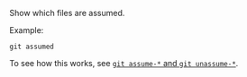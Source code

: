 Show which files are assumed.

Example:

```shell
git assumed
```

To see how this works, see [`git assume-*` and `git unassume-*`](../git-assume-and-git-unassume).
